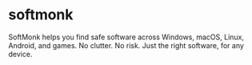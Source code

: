 # softmonk
SoftMonk helps you find safe software across Windows, macOS, Linux, Android, and games. No clutter. No risk. Just the right software, for any device.
